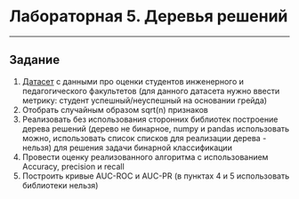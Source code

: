 # Лабораторная 5. Деревья решений

---

## Задание
1. [Датасет](/data/data.csv) с данными про оценки студентов инженерного и педагогического факультетов (для данного датасета нужно ввести метрику: студент успешный/неуспешный на основании грейда)
2. Отобрать случайным образом sqrt(n) признаков
3. Реализовать без использования сторонних библиотек построение дерева решений (дерево не бинарное, numpy и pandas использовать можно, использовать список списков для реализации дерева - нельзя) для решения задачи бинарной классификации
4. Провести оценку реализованного алгоритма с использованием Accuracy, precision и recall
5. Построить кривые AUC-ROC и AUC-PR (в пунктах 4 и 5 использовать библиотеки нельзя)

